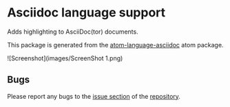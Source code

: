 # Asciidoc language support

Adds highlighting to AsciiDoc(tor) documents.

This package is generated from the [atom-language-asciidoc](https://github.com/asciidoctor/atom-language-asciidoc) atom package.

![Screenshot](images/ScreenShot 1.png)

## Bugs

Please report any bugs to the [issue section](https://github.com/JustusAdam/language-haskell/issues) of the [repository](https://github.com/JustusAdam/language-haskell).